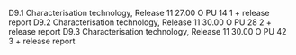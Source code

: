 D9.1 Characterisation technology, Release 11 27.00 O PU 14
     1 + release report 
D9.2 Characterisation technology, Release 11 30.00 O PU 28
     2 + release report 
D9.3 Characterisation technology, Release 11 30.00 O PU 42
     3 + release report 


